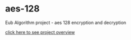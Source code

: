 # aes-128
Eub Algorithm project - aes 128 encryption and decryption

<a href="https://icodev.space/eub/aes128.php" target="_blank">click here to see project overview</a>
